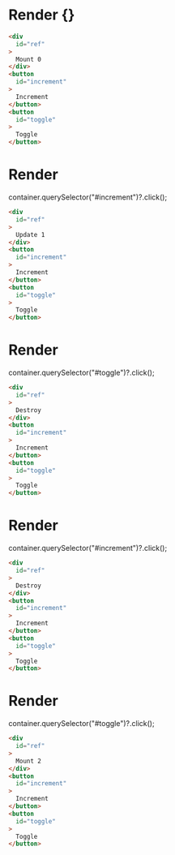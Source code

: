 # Render {}
```html
<div
  id="ref"
>
  Mount 0
</div>
<button
  id="increment"
>
  Increment
</button>
<button
  id="toggle"
>
  Toggle
</button>
```


# Render 
container.querySelector("#increment")?.click();

```html
<div
  id="ref"
>
  Update 1
</div>
<button
  id="increment"
>
  Increment
</button>
<button
  id="toggle"
>
  Toggle
</button>
```


# Render 
container.querySelector("#toggle")?.click();

```html
<div
  id="ref"
>
  Destroy
</div>
<button
  id="increment"
>
  Increment
</button>
<button
  id="toggle"
>
  Toggle
</button>
```


# Render 
container.querySelector("#increment")?.click();

```html
<div
  id="ref"
>
  Destroy
</div>
<button
  id="increment"
>
  Increment
</button>
<button
  id="toggle"
>
  Toggle
</button>
```


# Render 
container.querySelector("#toggle")?.click();

```html
<div
  id="ref"
>
  Mount 2
</div>
<button
  id="increment"
>
  Increment
</button>
<button
  id="toggle"
>
  Toggle
</button>
```